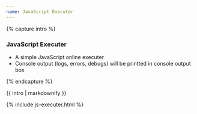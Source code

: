 ```yaml
---
name: JavaScript Executer
---
```


{% capture intro %}
### JavaScript Executer
<!--separator-->
- A simple JavaScript online executer
- Console output (logs, errors, debugs) will be printted in console output box
<!--separator-->
{% endcapture %}

<div class="tool-wrapper mb-4">
    {{ intro | markdownify }}
</div>

{% include js-executer.html %}
